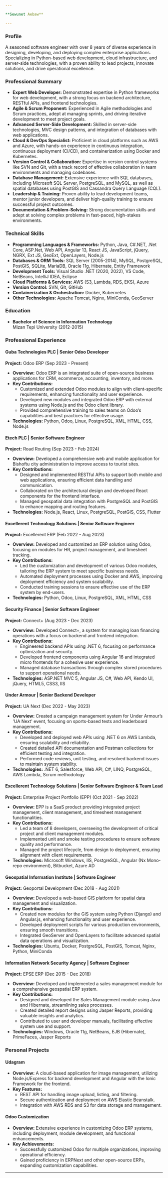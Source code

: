 ```yaml
---

**Sewunet Aebaw**

---
```


### **Profile**

A seasoned software engineer with over 8 years of diverse experience in designing, developing, and deploying complex enterprise applications. Specializing in Python-based web development, cloud infrastructure, and server-side technologies, with a proven ability to lead projects, innovate solutions, and drive operational excellence.

### **Professional Summary**

- **Expert Web Developer:** Demonstrated expertise in Python frameworks for web development, with a strong focus on backend architecture, RESTful APIs, and frontend technologies.
- **Agile & Scrum Proponent:** Experienced in Agile methodologies and Scrum practices, adept at managing sprints, and driving iterative development to meet project goals.
- **Advanced Server-Side Development:** Skilled in server-side technologies, MVC design patterns, and integration of databases with web applications.
- **Cloud & DevOps Specialist:** Proficient in cloud platforms such as AWS and Azure, with hands-on experience in continuous integration, continuous deployment (CI/CD), and containerization using Docker and Kubernetes.
- **Version Control & Collaboration:** Expertise in version control systems like SVN and Git, with a track record of effective collaboration in team environments and managing codebases.
- **Database Management:** Extensive experience with SQL databases, including Microsoft SQL Server, PostgreSQL, and MySQL, as well as spatial databases using PostGIS and Cassandra Query Language (CQL).
- **Leadership & Training:** Proven ability to lead development teams, mentor junior developers, and deliver high-quality training to ensure successful project outcomes.
- **Documentation & Problem-Solving:** Strong documentation skills and adept at solving complex problems in fast-paced, high-stakes environments.

### **Technical Skills**

- **Programming Languages & Frameworks:** Python, Java, C#.NET, .Net Core, ASP.Net, Web API, Angular 13, React JS, JavaScript, jQuery, NGRX, Ext JS, GeoExt, OpenLayers, Node.js
- **Databases & ORM Tools:** SQL Server (2005-2014), MySQL, PostgreSQL, PostGIS, SQLite, MariaDB, Oracle 11g, Hibernate, Entity Framework
- **Development Tools:** Visual Studio .NET (2020, 2022), VS Code, NetBeans, IntelliJ IDEA, Eclipse
- **Cloud Platforms & Services:** AWS (S3, Lambda, RDS, EKS), Azure
- **Version Control:** SVN, Git, GitHub
- **Containerization & Orchestration:** Docker, Kubernetes
- **Other Technologies:** Apache Tomcat, Nginx, MiniConda, GeoServer

### **Education**

- **Bachelor of Science in Information Technology**  
  Mizan Tepi University (2012-2015)

### **Professional Experience**

#### **Guba Technologies PLC | Senior Odoo Developer**  
**Project:** Odoo ERP (Sep 2023 - Present)

- **Overview:** Odoo ERP is an integrated suite of open-source business applications for CRM, ecommerce, accounting, inventory, and more.
- **Key Contributions:**
  - Customized and extended Odoo modules to align with client-specific requirements, enhancing functionality and user experience.
  - Developed new modules and integrated Odoo ERP with external systems using Node.js and the Odoo client library.
  - Provided comprehensive training to sales teams on Odoo’s capabilities and best practices for effective usage.
- **Technologies:** Python, Odoo, Linux, PostgreSQL, XML, HTML, CSS, Node.js

#### **Etech PLC | Senior Software Engineer**  
**Project:** Road Routing (Sep 2023 - Feb 2024)

- **Overview:** Developed a comprehensive web and mobile application for Bishoftu city administration to improve access to tourist sites.
- **Key Contributions:**
  - Designed and implemented RESTful APIs to support both mobile and web applications, ensuring efficient data handling and communication.
  - Collaborated on the architectural design and developed React components for the frontend interface.
  - Managed geospatial data integration with PostgreSQL and PostGIS to enhance mapping and routing features.
- **Technologies:** Node.js, React, Linux, PostgreSQL, PostGIS, CSS, Flutter

#### **Excellerent Technology Solutions | Senior Software Engineer**  
**Project:** Excellerent ERP (Feb 2022 - Aug 2023)

- **Overview:** Developed and customized an ERP solution using Odoo, focusing on modules for HR, project management, and timesheet tracking.
- **Key Contributions:**
  - Led the customization and development of various Odoo modules, tailoring the ERP system to meet specific business needs.
  - Automated deployment processes using Docker and AWS, improving deployment efficiency and system scalability.
  - Conducted training sessions to ensure effective use of the ERP system by end-users.
- **Technologies:** Python, Odoo, Linux, PostgreSQL, XML, HTML, CSS

#### **Security Finance | Senior Software Engineer**  
**Project:** Connect+ (Aug 2023 - Dec 2023)

- **Overview:** Developed Connect+, a system for managing loan financing operations with a focus on backend and frontend integration.
- **Key Contributions:**
  - Engineered backend APIs using .NET 6, focusing on performance optimization and security.
  - Developed frontend components using Angular 16 and integrated micro frontends for a cohesive user experience.
  - Managed database transactions through complex stored procedures to support operational needs.
- **Technologies:** ASP.NET MVC 5, Angular JS, C#, Web API, Kendo UI, jQuery, HTML5, CSS3, IIS

#### **Under Armour | Senior Backend Developer**  
**Project:** UA Next (Dec 2022 - May 2023)

- **Overview:** Created a campaign management system for Under Armour’s 'UA Next' event, focusing on sports-based tests and leaderboard management.
- **Key Contributions:**
  - Developed and deployed web APIs using .NET 6 on AWS Lambda, ensuring scalability and reliability.
  - Created detailed API documentation and Postman collections for efficient testing and integration.
  - Performed code reviews, unit testing, and resolved backend issues to maintain system stability.
- **Technologies:** .NET 6, Salesforce, Web API, C#, LINQ, PostgreSQL, AWS Lambda, Scrum methodology

#### **Excellerent Technology Solutions | Senior Software Engineer & Team Lead**  
**Project:** Enterprise Project Portfolio (EPP) (Oct 2021 - Sep 2022)

- **Overview:** EPP is a SaaS product providing integrated project management, client management, and timesheet management functionalities.
- **Key Contributions:**
  - Led a team of 8 developers, overseeing the development of critical project and client management modules.
  - Implemented unit and smoke testing procedures to ensure software quality and performance.
  - Managed the project lifecycle, from design to deployment, ensuring alignment with client requirements.
- **Technologies:** Microsoft Windows, IIS, PostgreSQL, Angular (Nx Mono-repo environment), Bitbucket, Azure AD

#### **Geospatial Information Institute | Software Engineer**  
**Project:** Geoportal Development (Dec 2018 - Aug 2021)

- **Overview:** Developed a web-based GIS platform for spatial data management and visualization.
- **Key Contributions:**
  - Created new modules for the GIS system using Python (Django) and Angular.js, enhancing functionality and user experience.
  - Developed deployment scripts for various production environments, ensuring smooth transitions.
  - Integrated GeoServer and OpenLayers to facilitate advanced spatial data operations and visualization.
- **Technologies:** Ubuntu, Docker, PostgreSQL, PostGIS, Tomcat, Nginx, Python, MiniConda

#### **Information Network Security Agency | Software Engineer**  
**Project:** EPSE ERP (Dec 2015 - Dec 2018)

- **Overview:** Developed and implemented a sales management module for a comprehensive geospatial ERP system.
- **Key Contributions:**
  - Designed and developed the Sales Management module using Java and Hibernate, streamlining sales processes.
  - Created detailed report designs using Jasper Reports, providing valuable insights and analytics.
  - Contributed to user and developer manuals, facilitating effective system use and support.
- **Technologies:** Windows, Oracle 11g, NetBeans, EJB (Hibernate), PrimeFaces, Jasper Reports

### **Personal Projects**

#### **Udagram**

- **Overview:** A cloud-based application for image management, utilizing Node.js/Express for backend development and Angular with the Ionic Framework for the frontend.
- **Key Features:**
  - REST API for handling image upload, listing, and filtering.
  - Secure authentication and deployment on AWS Elastic Beanstalk.
  - Integration with AWS RDS and S3 for data storage and management.

#### **Odoo Customization**

- **Overview:** Extensive experience in customizing Odoo ERP systems, including deployment, module development, and functional enhancements.
- **Key Achievements:**
  - Successfully customized Odoo for multiple organizations, improving operational efficiency.
  - Gained proficiency in ERPNext and other open-source ERPs, expanding customization capabilities.

---
